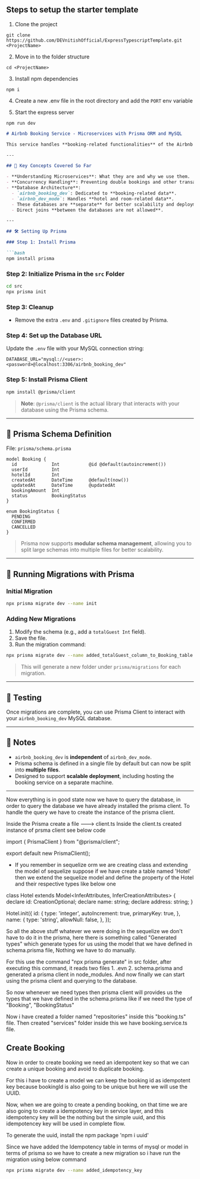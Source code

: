 ## Steps to setup the starter template

1. Clone the project

```
git clone https://github.com/DEVnitishOfficial/ExpressTypescriptTemplate.git <ProjectName>
```

2. Move in to the folder structure

```
cd <ProjectName>
```

3. Install npm dependencies

```
npm i
```

4. Create a new .env file in the root directory and add the `PORT` env variable


5. Start the express server

```
npm run dev
```

````markdown
# Airbnb Booking Service - Microservices with Prisma ORM and MySQL

This service handles **booking-related functionalities** of the Airbnb system using **Prisma ORM** and **MySQL** as the primary relational database. The goal is to ensure **data consistency**, **transactional safety**, and **isolation**, especially to prevent issues like **double booking** and **concurrency problems**.

---

## 🧠 Key Concepts Covered So Far

- **Understanding Microservices**: What they are and why we use them.
- **Concurrency Handling**: Preventing double bookings and other transactional issues.
- **Database Architecture**:
  - `airbnb_booking_dev`: Dedicated to **booking-related data**.
  - `airbnb_dev_mode`: Handles **hotel and room-related data**.
  - These databases are **separate** for better scalability and deployment flexibility.
  - Direct joins **between the databases are not allowed**.

---

## 🛠️ Setting Up Prisma

### Step 1: Install Prisma

```bash
npm install prisma
````

### Step 2: Initialize Prisma in the `src` Folder

```bash
cd src
npx prisma init
```

### Step 3: Cleanup

* Remove the extra `.env` and `.gitignore` files created by Prisma.

### Step 4: Set up the Database URL

Update the `.env` file with your MySQL connection string:

```env
DATABASE_URL="mysql://<user>:<password>@localhost:3306/airbnb_booking_dev"
```

### Step 5: Install Prisma Client

```bash
npm install @prisma/client
```

> **Note**: `@prisma/client` is the actual library that interacts with your database using the Prisma schema.

---

## 🧩 Prisma Schema Definition

File: `prisma/schema.prisma`

```prisma
model Booking {
  id             Int           @id @default(autoincrement())
  userId         Int
  hotelId        Int
  createdAt      DateTime      @default(now())
  updatedAt      DateTime      @updatedAt
  bookingAmount  Int
  status         BookingStatus
}

enum BookingStatus {
  PENDING
  CONFIRMED
  CANCELLED
}
```

> Prisma now supports **modular schema management**, allowing you to split large schemas into multiple files for better scalability.

---

## 🔄 Running Migrations with Prisma

### Initial Migration

```bash
npx prisma migrate dev --name init
```

### Adding New Migrations

1. Modify the schema (e.g., add a `totalGuest Int` field).
2. Save the file.
3. Run the migration command:

```bash
npx prisma migrate dev --name added_totalGuest_column_to_Booking_table
```

> This will generate a new folder under `prisma/migrations` for each migration.

---

## 🧪 Testing

Once migrations are complete, you can use Prisma Client to interact with your `airbnb_booking_dev` MySQL database.

---

## 📌 Notes

* `airbnb_booking_dev` is **independent** of `airbnb_dev_mode`.
* Prisma schema is defined in a single file by default but can now be split into **multiple files**.
* Designed to support **scalable deployment**, including hosting the booking service on a separate machine.
---
Now everything is in good state now we have to query the database, in order to query the database we have already installed the prisma client. To handle the query we have to create the instance of the prisma client.

Inside the Prisma create a file ---> client.ts Inside the client.ts created instance of prsma client see below code

import { PrismaClient } from "@prisma/client";

export default new PrismaClient();

* If you remember in sequelize orm we are creating class and extending the model of sequelize suppose if we have create a table named 'Hotel' then we extend the sequelize model and define the property of the Hotel and their respective types like below one

class Hotel extends Model<InferAttributes<Hotel>, InferCreationAttributes<Hotel>> {
    declare id: CreationOptional<number>;
    declare name: string;
    declare address: string;
}

Hotel.init({
    id: {
        type: 'integer',
        autoIncrement: true,
        primaryKey: true,
    },
    name: {
        type: 'string',
        allowNull: false,
    },
});


So all the above stuff whatever we were doing in the sequelize we don't have to do it in the prisma, here there is something called "Generated types" which generate types for us using the model that we have defined in schema.prisma file, Nothing we have to do manually.

For this use the command "npx prisma generate" in src folder, after executing this command, it reads two files 1. .evn 2. schema.prisma and generated a prisma client in node_modules. And now finally we can start using the prisma client and querying to the database.

So now whenever we need types then prisma client will provides us the types that we have defined in the schema.prisma like if we need the type of "Booking", "BookingStatus"

Now i have created a folder named "repositories" inside this "booking.ts" file.
Then created "services" folder inside this we have booking.service.ts file.

## Create Booking
Now in order to create booking we need an idempotent key so that we can create a unique booking and avoid to duplicate booking.

For this i have to create a model
we can keep the booking id as idempotent key because bookingId is also going to be unique but here we will use the UUID.

Now, when we are going to create a pending booking, on that time we are also going to create a idempotency key in service layer, and this idempotency key will be the nothing but the simple uuid, and this idempotencey key will be used in complete flow.

To generate the uuid, install the npm package 'npm i uuid'

Since we have added the Idempotency table in terms of mysql or model in terms of prisma so we have to create a new migration so i have run the migration using below command

```bash
npx prisma migrate dev --name added_idempotency_key
```
